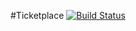 #Ticketplace
[![Build Status](https://travis-ci.org/Ticketplace/ticketplace.svg)](https://travis-ci.org/Ticketplace/ticketplace)

